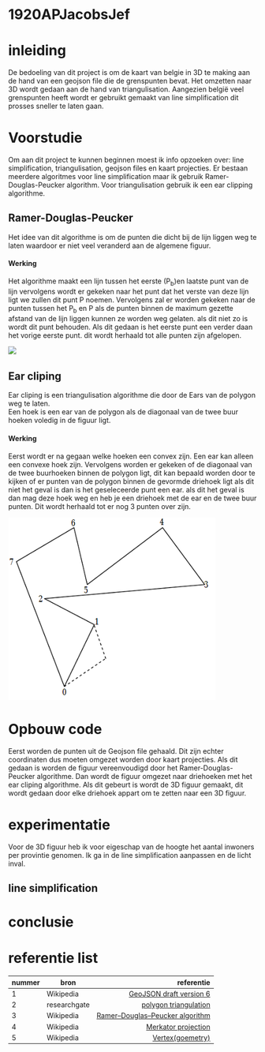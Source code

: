 # 1920APJacobsJef
# inleiding
De bedoeling van dit project is om de kaart van belgie in 3D te making aan de hand van een geojson file die de grenspunten bevat. Het omzetten naar 3D wordt gedaan aan de hand van triangulisation.
Aangezien belgië veel grenspunten heeft wordt er gebruikt gemaakt van line simplification dit prosses sneller te laten gaan.

# Voorstudie
Om aan dit project te kunnen beginnen moest ik info opzoeken over: line simplification, triangulisation, geojson files en kaart projecties. 
Er bestaan meerdere algoritmes voor line simplification maar ik gebruik Ramer-Douglas-Peucker algorithm. Voor triangulisation gebruik ik een ear clipping algorithme.
## Ramer-Douglas-Peucker
Het idee van dit algorithme is om de punten die dicht bij de lijn liggen weg te laten waardoor er niet veel veranderd aan de algemene figuur.

#### Werking

Het algorithme maakt een lijn tussen het eerste (P<sub>b</sub>)en laatste punt van de lijn vervolgens wordt er gekeken naar het punt dat het verste van deze lijn ligt we zullen dit punt P noemen. 
Vervolgens zal er worden gekeken naar de punten tussen het P<sub>b</sub> en P als de punten binnen de maximum gezette afstand van de lijn liggen kunnen ze worden weg gelaten.
als dit niet zo is wordt dit punt behouden. Als dit gedaan is het eerste punt een verder daan het vorige eerste punt. dit wordt herhaald tot alle punten zijn afgelopen.

![](https://upload.wikimedia.org/wikipedia/commons/3/30/Douglas-Peucker_animated.gif)
## Ear cliping
Ear cliping is een triangulisation algorithme die door de Ears van de polygon weg te laten.  <br>
Een hoek is een ear van de polygon als de diagonaal van de twee buur hoeken voledig in de figuur ligt.
#### Werking

Eerst wordt er na gegaan welke hoeken een convex zijn. Een ear kan alleen een convexe hoek zijn. Vervolgens worden er gekeken of de diagonaal van de twee buurhoeken
binnen de polygon ligt, dit kan bepaald worden door te kijken of er punten van de polygon binnen de gevormde driehoek ligt als dit niet het geval is dan is het geseleceerde punt een ear. 
als dit het geval is dan mag deze hoek weg en heb je een driehoek met de ear en de twee buur punten.  Dit wordt herhaald tot er nog 3 punten over zijn.

![](Pictures/polygon.png)

# Opbouw code

Eerst worden de punten uit de Geojson file gehaald. Dit zijn echter coordinaten dus moeten omgezet worden door kaart projecties. Als dit gedaan is worden de figuur vereenvoudigd door het
Ramer-Douglas-Peucker algorithme. Dan wordt de figuur omgezet naar driehoeken met het ear cliping algorithme. Als dit gebeurt is wordt de 3D figuur gemaakt, dit wordt gedaan door elke driehoek appart om te zetten naar een 3D figuur. 

# experimentatie

Voor de 3D figuur heb ik voor eigeschap van de hoogte het aantal inwoners per provintie genomen.
Ik ga in de line simplification aanpassen en de licht inval. 

## line simplification


# conclusie


# referentie list
 | nummer          |  bron        | referentie|
|-----------|------------------------|------------:|
| 1 | Wikipedia | [GeoJSON draft version 6](http://wiki.geojson.org/GeoJSON_draft_version_6)   | 
| 2 | researchgate | [polygon triangulation](https://www.researchgate.net/publication/311245887_Accurate_simple_and_efficient_triangulation_of_a_polygon_by_ear_removal_with_lowest_memory_consumption) | 
| 3 | Wikipedia | [Ramer–Douglas–Peucker algorithm](https://en.wikipedia.org/wiki/Ramer%E2%80%93Douglas%E2%80%93Peucker_algorithm) |
| 4 | Wikipedia | [Merkator projection](https://en.wikipedia.org/wiki/Mercator_projection) |
| 5 | Wikipedia | [Vertex(goemetry)](https://en.wikipedia.org/wiki/Vertex_(geometry)) |





 
 
